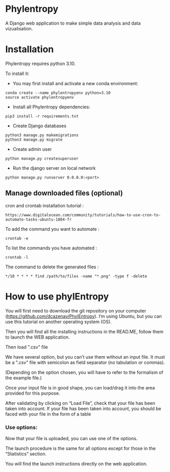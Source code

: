# Phylentropy


A Django web application to make simple data analysis and data vizualisation.

# Installation

Phylentropy requires python 3.10.

To install it:

* You may first install and activate a new conda environment:

```
conda create --name phylentropyenv python=3.10
source activate phylentropyenv
```

* Install all Phylentropy dependencies:

```
pip3 install -r requirements.txt

```

* Create Django databases

```
python3 manage.py makemigrations
python3 manage.py migrate
```

* Create admin user

```
python manage.py createsuperuser
```

* Run the django server on local network

```
python manage.py runserver 0.0.0.0:<port>
```

## Manage downloaded files (optional)

cron and crontab installation tutorial :

```
https://www.digitalocean.com/community/tutorials/how-to-use-cron-to-automate-tasks-ubuntu-1804-fr
```

To add the command you want to automate :

```
crontab -e
``` 
To list the commands you have automated :

```
crontab -l
``` 
The command to delete the generated files :

```
*/10 * * * * find /path/to/files -name "*.png" -type f -delete

``` 

# How to use phylEntropy

You will first need to download the git repository on your computer (https://github.com/dcazenav/PhylEntropy).
I’m using Ubuntu, but you can use this tutorial on another operating system (OS).

Then you will find all the installing instructions in the READ.ME, follow them to launch the WEB application.

Then load ".csv" file

We have several option, but you can’t use them without an input file. It must be a ".csv" file with semicolon as field separator (no tabulation or commas).

(Depending on the option chosen, you will have to refer to the formalism of the example file.)

Once your input file is in good shape, you can load/drag it into the area provided for this purpose.


After validating by clicking on “Load File”, check that your file has been taken into account.
If your file has been taken into account, you should be faced with your file in the form of a table


### Use options:

Now that your file is uploaded, you can use one of the options.

The launch procedure is the same for all options except for those in the “Statistics” section.

You will find the launch instructions directly on the web application.







